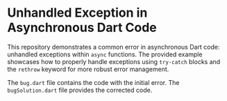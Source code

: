 # Unhandled Exception in Asynchronous Dart Code

This repository demonstrates a common error in asynchronous Dart code: unhandled exceptions within `async` functions.  The provided example showcases how to properly handle exceptions using `try-catch` blocks and the `rethrow` keyword for more robust error management.

The `bug.dart` file contains the code with the initial error. The `bugSolution.dart` file provides the corrected code.